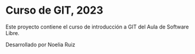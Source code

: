 # Curso de GIT, 2023

Este proyecto contiene el curso de introducción a GIT del Aula de Software Libre.

Desarrollado por Noelia Ruiz

